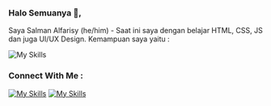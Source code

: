 ### Halo Semuanya 👋,

Saya Salman Alfarisy (he/him) - Saat ini saya dengan belajar HTML, CSS, JS dan juga UI/UX Design. Kemampuan saya yaitu :

![My Skills](https://skillicons.dev/icons?i=html,css,js,figma&theme=light)

### Connect With Me : 
<a href="https://www.instagram.com/salmanalfarisssy/">![My Skills](https://skillicons.dev/icons?i=instagram&theme=light)</a>
<a href="https://www.linkedin.com/in/salmanalfarisy/">![My Skills](https://skillicons.dev/icons?i=linkedin&theme=light)</a>



